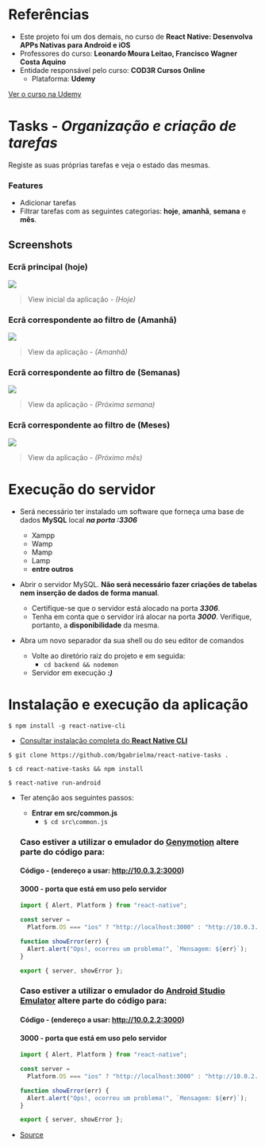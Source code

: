 # Referências

- Este projeto foi um dos demais, no curso de **React Native: Desenvolva APPs Nativas para Android e iOS**
- Professores do curso: **Leonardo Moura Leitao, Francisco Wagner Costa Aquino**
- Entidade responsável pelo curso: **COD3R Cursos Online**
  - Plataforma: **Udemy**

[Ver o curso na Udemy](https://www.udemy.com/curso-react-native/)

# Tasks - _Organização e criação de tarefas_

Registe as suas próprias tarefas e veja o estado das mesmas.

### Features

- Adicionar tarefas
- Filtrar tarefas com as seguintes categorias: **hoje**, **amanhã**, **semana** e **mês**.

## Screenshots

### Ecrã principal **(hoje)**

![](https://raw.githubusercontent.com/bgabrielma/react-native-tasks/master/images-presentation/today.png)

> View inicial da aplicação - _(Hoje)_

### Ecrã correspondente ao filtro de **(Amanhã)**

![](https://raw.githubusercontent.com/bgabrielma/react-native-tasks/master/images-presentation/tomorrow.png)

> View da aplicação - _(Amanhã)_

### Ecrã correspondente ao filtro de **(Semanas)**

![](https://raw.githubusercontent.com/bgabrielma/react-native-tasks/master/images-presentation/nextweek.png)

> View da aplicação - _(Próxima semana)_

### Ecrã correspondente ao filtro de **(Meses)**

![](https://raw.githubusercontent.com/bgabrielma/react-native-tasks/master/images-presentation/nextmonth.png)

> View da aplicação - _(Próximo mês)_

# Execução do servidor

- Será necessário ter instalado um software que forneça uma base de dados **MySQL** local **_na porta :3306_**
  - Xampp
  - Wamp
  - Mamp
  - Lamp
  - **entre outros**
- Abrir o servidor MySQL. **Não será necessário fazer criações de tabelas nem inserção de dados de forma manual**.
  - Certifique-se que o servidor está alocado na porta **_3306_**.
  - Tenha em conta que o servidor irá alocar na porta **_3000_**. Verifique, portanto, a **disponibilidade** da mesma.
- Abra um novo separador da sua shell ou do seu editor de comandos

  - Volte ao diretório raiz do projeto e em seguida:
    - `cd backend && nodemon`
  - Servidor em execução **_:)_**

# Instalação e execução da aplicação

`$ npm install -g react-native-cli`

- [Consultar instalação completa do **React Native CLI**](https://facebook.github.io/react-native/docs/getting-started)

`$ git clone https://github.com/bgabrielma/react-native-tasks .`

`$ cd react-native-tasks && npm install`

`$ react-native run-android`

- Ter atenção aos seguintes passos:

  - **Entrar em src/common.js**
    - `$ cd src\common.js`

  ### Caso estiver a utilizar o emulador do [**Genymotion**](https://www.genymotion.com/) altere parte do código para:

  #### Código - (endereço a usar: http://10.0.3.2:3000)

  #### 3000 - porta que está em uso pelo servidor

  ```javascript
  import { Alert, Platform } from "react-native";

  const server =
    Platform.OS === "ios" ? "http://localhost:3000" : "http://10.0.3.2:3000";

  function showError(err) {
    Alert.alert("Ops!, ocorreu um problema!", `Mensagem: ${err}`);
  }

  export { server, showError };
  ```

  ### Caso estiver a utilizar o emulador do [**Android Studio Emulator**](https://developer.android.com/studio/run/emulator) altere parte do código para:

  #### Código - (endereço a usar: http://10.0.2.2:3000)

  #### 3000 - porta que está em uso pelo servidor

  ```javascript
  import { Alert, Platform } from "react-native";

  const server =
    Platform.OS === "ios" ? "http://localhost:3000" : "http://10.0.2.2:3000";

  function showError(err) {
    Alert.alert("Ops!, ocorreu um problema!", `Mensagem: ${err}`);
  }

  export { server, showError };
  ```

- [Source](https://stackoverflow.com/questions/5528850/how-do-you-connect-localhost-in-the-android-emulator)
